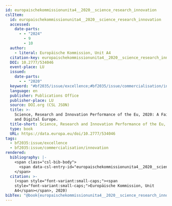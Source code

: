 ```yaml
---
id: europaischekommissionunita4__2020__science_research_innovation
cslItem:
  id: europaischekommissionunita4__2020__science_research_innovation
  accessed:
    date-parts:
      - - "2024"
        - 9
        - 10
  author:
    - literal: Europäische Kommission, Unit A4
  citation-key: europaischekommissionunita4__2020__science_research_innovation
  DOI: 10.2777/534046
  event-place: LU
  issued:
    date-parts:
      - - "2020"
  keyword: "#bf2035/issue/excellence;#bf2035/issue/commercialisation/innovation"
  language: en
  publisher: Publications Office
  publisher-place: LU
  source: DOI.org (CSL JSON)
  title: >-
    Science, Research and Innovation Performance of the Eu, 2020: A Fair, Green
    and Digital Europe.
  title-short: Science, Research and Innovation Performance of the Eu, 2020
  type: book
  URL: https://data.europa.eu/doi/10.2777/534046
tags:
  - bf2035:issue/excellence
  - bf2035:issue/commercialisation/innovation
rendered:
  bibliography: |-
    <span class="csl-bib-body">
      <span data-csl-entry-id="europaischekommissionunita4__2020__science_research_innovation" class="csl-entry"><span class='author-bib'>Europäische Kommission, Unit A4</span>. <span class='date-bib'>(2020)</span>. <span class='title'><i><b><span style="font-style:normal;">Science, Research and Innovation Performance of the Eu, 2020: A Fair, Green and Digital Europe.</span></b></i></span>. Publications Office. <span class='URL'><a href='https://doi.org/10.2777/534046'>LINK</a></span></span>
    </span>
  citation: >-
    (<span style="font-variant:small-caps;"><span
    style="font-variant:small-caps;">Europäische Kommission, Unit
    A4</span></span>, 2020)
bibTex: "@book{europaischekommissionunita4__2020__science_research_innovation,\n\tnote = {[Online; accessed 2024-09-10]},\n\taddress = {LU},\n\tauthor = {{Europäische Kommission, Unit A4}},\n\tdoi = {10.2777/534046},\n\tyear = {2020},\n\tpublisher = {Publications Office},\n\ttitle = {Science, {Research} and {Innovation} {Performance} of the {Eu}, 2020: A {Fair}, {Green} and {Digital} {Europe}.},\n\turl = {https://data.europa.eu/doi/10.2777/534046},\n}\n\n"
---
```

